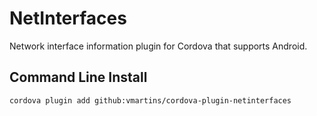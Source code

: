 # NetInterfaces

Network interface information plugin for Cordova that supports Android.

## Command Line Install

```sh
cordova plugin add github:vmartins/cordova-plugin-netinterfaces
```